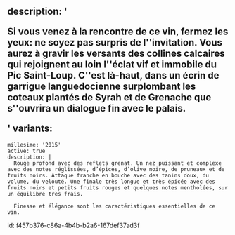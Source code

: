 description: '<p>Si vous venez à la rencontre de ce vin, fermez les yeux: ne soyez pas surpris de l''invitation. Vous aurez à gravir les versants des collines calcaires qui rejoignent au loin l''éclat vif et immobile du Pic Saint-Loup. C''est là-haut, dans un écrin de garrigue languedocienne surplombant les coteaux plantés de Syrah et de Grenache que s''ouvrira un dialogue fin avec le palais.</p>'
variants:
  -
    millesime: '2015'
    active: true
    description: |
      Rouge profond avec des reflets grenat. Un nez puissant et complexe avec des notes réglissées, d’épices, d’olive noire, de pruneaux et de fruits noirs. Attaque franche en bouche avec des tanins doux, du volume, du velouté. Une finale très longue et très épicée avec des fruits noirs et petits fruits rouges et quelques notes mentholées, sur un équilibre très frais.
      
      Finesse et élégance sont les caractéristiques essentielles de ce vin.
      
id: f457b376-c86a-4b4b-b2a6-167def37ad3f
